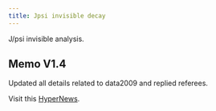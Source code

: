 ```yaml
---
title: Jpsi invisible decay 
---
```


J/psi invisible analysis. 

## Memo V1.4

Updated all details related to data2009 and replied referees.

Visit this [HyperNews](http://hnbes3.ihep.ac.cn/HyperNews/get/paper194/7/1.html).
